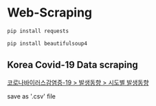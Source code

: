 # Web-Scraping

```bash
pip install requests
```
```bash
pip install beautifulsoup4
```

## Korea Covid-19 Data scraping

[코로나바이러스감염증-19 > 발생동향 > 시도별 발생동향](http://ncov.mohw.go.kr/bdBoardList_Real.do?brdId=1&brdGubun=13&ncvContSeq=&contSeq=&board_id=&gubun=)

save as '.csv' file
